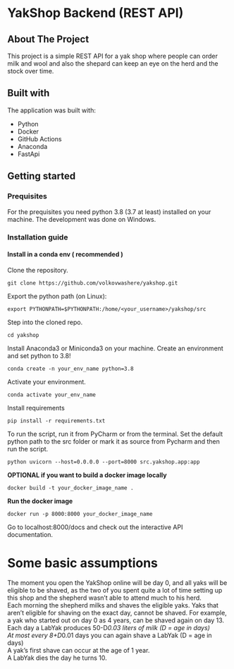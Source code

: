 # YakShop Backend (REST API)
<!-- ABOUT THE PROJECT -->
## About The Project
This project is a simple REST API for a yak shop where people can order milk and wool and also the shepard can keep an eye on the herd and the stock over time.
## Built with
The application was built with:
- Python
- Docker
- GitHub Actions
- Anaconda
- FastApi

<!-- Getting started -->
## Getting started
### Prequisites
For the prequisites you need python 3.8 (3.7 at least) installed on your machine. The development was done on Windows.

### Installation guide
#### Install in a conda env ( recommended )
Clone the repository.
~~~
git clone https://github.com/volkovwashere/yakshop.git
~~~
Export the python path (on Linux):
~~~
export PYTHONPATH=$PYTHONPATH:/home/<your_username>/yakshop/src
~~~
Step into the cloned repo.
~~~
cd yakshop
~~~
Install Anaconda3 or Miniconda3 on your machine.
Create an environment and set python to 3.8!
~~~
conda create -n your_env_name python=3.8
~~~
Activate your environment.
~~~
conda activate your_env_name
~~~
Install requirements
~~~
pip install -r requirements.txt
~~~
To run the script, run it from PyCharm or from the terminal. Set the default python path to the src folder or mark it as source from Pycharm and then run the script.
~~~
python uvicorn --host=0.0.0.0 --port=8000 src.yakshop.app:app
~~~ 

__OPTIONAL if you want to build a docker image locally__
~~~
docker build -t your_docker_image_name .
~~~
__Run the docker image__
~~~
docker run -p 8000:8000 your_docker_image_name
~~~
Go to localhost:8000/docs and check out the interactive API documentation.

# Some basic assumptions
The moment you open the YakShop online will be day 0, and all yaks will be eligible to be
shaved, as the two of you spent quite a lot of time setting up this shop and the shepherd
wasn’t able to attend much to his herd.
</br> Each morning the shepherd milks and shaves the eligible yaks. Yaks that aren’t eligible
for shaving on the exact day, cannot be shaved. For example, a yak who started out on
day 0 as 4 years, can be shaved again on day 13.
</br> Each day a LabYak produces 50-D*0.03 liters of milk (D = age in days)
</br> At most every 8+D*0.01 days you can again shave a LabYak (D = age in days)
</br> A yak’s first shave can occur at the age of 1 year.
</br> A LabYak dies the day he turns 10.